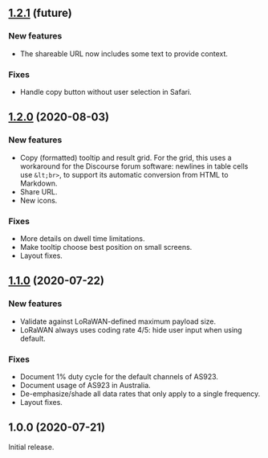 ## [1.2.1](https://github.com/avbentem/airtime-calculator/compare/v1.2.0...master) (future)

### New features

- The shareable URL now includes some text to provide context.

### Fixes

- Handle copy button without user selection in Safari.

## [1.2.0](https://github.com/avbentem/airtime-calculator/compare/v1.1.0...v1.2.0) (2020-08-03)

### New features

- Copy (formatted) tooltip and result grid. For the grid, this uses a workaround
  for the Discourse forum software: newlines in table cells use `&lt;br>`, to
  support its automatic conversion from HTML to Markdown.
- Share URL.
- New icons.

### Fixes

- More details on dwell time limitations.
- Make tooltip choose best position on small screens.
- Layout fixes.

## [1.1.0](https://github.com/avbentem/airtime-calculator/compare/v1.0.0...v1.1.0) (2020-07-22)

### New features

- Validate against LoRaWAN-defined maximum payload size.
- LoRaWAN always uses coding rate 4/5: hide user input when using default.

### Fixes

- Document 1% duty cycle for the default channels of AS923.
- Document usage of AS923 in Australia.
- De-emphasize/shade all data rates that only apply to a single frequency.
- Layout fixes.

## 1.0.0 (2020-07-21)

Initial release.
